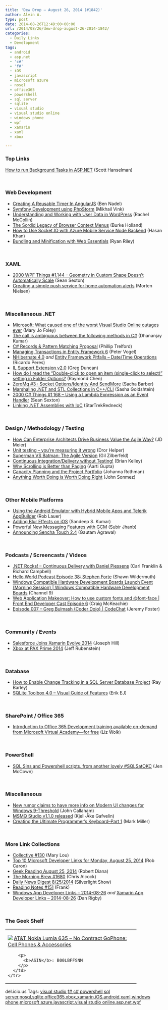 ```yaml
---
title: 'Dew Drop – August 26, 2014 (#1842)'
author: Alvin A.
type: post
date: 2014-08-26T12:49:00+00:00
url: /2014/08/26/dew-drop-august-26-2014-1842/
categories:
  - Daily Links
  - Development
tags:
  - android
  - asp.net
  - 'c#'
  - 'f#'
  - iOS
  - javascript
  - microsoft azure
  - nosql
  - office365
  - powershell
  - sql server
  - sqlite
  - visual studio
  - visual studio online
  - windows phone
  - wpf
  - xamarin
  - xaml
  - xbox

---
```

### <a name="top"></a>Top Links

<a href="http://feedproxy.google.com/~r/ScottHanselmanASPNET/~3/Jl86LfuoOGI/HowToRunBackgroundTasksInASPNET.aspx" target="_blank">How to run Background Tasks in ASP.NET</a> (Scott Hanselman)

&nbsp;

### <a name="web"></a>Web Development

  * <a href="http://www.bennadel.com/blog/2674-creating-a-reusable-timer-in-angularjs.htm" target="_blank">Creating A Reusable Timer In AngularJS</a> (Ben Nadel)
  * <a href="http://blog.jetbrains.com/phpstorm/2014/08/symfony-development-using-phpstorm/" target="_blank">Symfony Development using PhpStorm</a> (Mikhail Vink)
  * <a href="http://code.tutsplus.com/tutorials/understanding-and-working-with-user-data-in-wordpress--cms-20940" target="_blank">Understanding and Working with User Data in WordPress</a> (Rachel McCollin)
  * <a href="http://developer.telerik.com/featured/sordid-history-context-menu/" target="_blank">The Sordid Legacy of Browser Context Menus</a> (Burke Holland)
  * <a href="http://azure.microsoft.com/blog/2014/08/25/how-to-use-socket-io-with-azure-mobile-service-node-backend/" target="_blank">How to Use Socket.IO with Azure Mobile Service Node Backend</a> (Hasan Khan)
  * <a href="http://wizardsofsmart.net/link/bundling-and-minification-with-web-essentials/" target="_blank">Bundling and Minification with Web Essentials</a> (Ryan Riley)

&nbsp;

### <a name="silverlight"></a>XAML

  * <a href="http://wpf.2000things.com/2014/08/26/1144-geometry-in-custom-shape-doesnt-automatically-scale/" target="_blank">2000 WPF Things #1,144 – Geometry in Custom Shape Doesn’t Automatically Scale</a> (Sean Sexton)
  * <a href="http://www.sharpgis.net/post/2014/08/25/Creating-a-simple-push-service-for-home-automation-alerts" target="_blank">Creating a simple push service for home automation alerts</a> (Morten Nielsen)

&nbsp;

### <a name="dotnet"></a>Miscellaneous .NET

  * <a href="http://www.zdnet.com/microsoft-what-caused-one-of-the-worst-visual-studio-online-outages-ever-7000032932/#ftag=RSS0966a21" target="_blank">Microsoft: What caused one of the worst Visual Studio Online outages ever</a> (Mary Jo Foley)
  * <a href="http://debugmode.net/2014/08/25/the-call-is-ambiguous-between-the-following-methods-in-c/" target="_blank">The call is ambiguous between the following methods in C#</a> (Dhananjay Kumar)
  * <a href="http://trelford.com/blog/post/patterns.aspx" target="_blank">C# Records & Pattern Matching Proposal</a> (Phillip Trelford)
  * <a href="http://visualstudiomagazine.com/articles/2014/08/01/managing-transactions.aspx" target="_blank">Managing Transactions in Entity Framework 6</a> (Peter Vogel)
  * <a href="http://weblogs.asp.net:80/ricardoperes/nhibernate-4-0" target="_blank">NHibernate 4.0</a> _and_ <a href="http://weblogs.asp.net:80/ricardoperes/entity-framework-pitfalls-%E2%80%93-date-time-operations" target="_blank">Entity Framework Pitfalls – Date/Time Operations</a> (Ricardo Peres)
  * <a href="http://channel9.msdn.com/coding4fun/blog/IL-Support-Extension-v20" target="_blank">IL Support Extension v2.0</a> (Greg Duncan)
  * <a href="http://blogs.msdn.com/b/oldnewthing/archive/2014/08/25/10552503.aspx" target="_blank">How do I read the &#8220;Double-click to open an item (single-click to select)&#8221; setting in Folder Options?</a> (Raymond Chen)
  * <a href="http://sachabarbs.wordpress.com/2014/08/26/zeromq-3-socket-optionsidentity-and-sendmore/" target="_blank">ZeroMq #3 : Socket Options/Identity And SendMore</a> (Sacha Barber)
  * <a href="http://feedproxy.google.com/~r/sashag/~3/0wpUlKAu9ec/" target="_blank">Marshaling .NET and STL Collections in C++/CLI</a> (Sasha Goldshtein)
  * <a href="http://csharp.2000things.com/2014/08/26/1168-using-a-lambda-expression-as-an-event-handler/" target="_blank">2000 C# Things #1,168 – Using a Lambda Expression as an Event Handler</a> (Sean Sexton)
  * <a href="http://fullrewrite.wordpress.com/2014/08/25/linking-net-assemblies-with-ioc/" target="_blank">Linking .NET Assemblies with IoC</a> (StarTrekRedneck)

&nbsp;

### <a name="design"></a>Design / Methodology / Testing

  * <a href="http://feedproxy.google.com/~r/jmeier/~3/Z7r_wHsSm5c/how-can-enterprise-architects-drive-business-value-the-agile-way.aspx" target="_blank">How Can Enterprise Architects Drive Business Value the Agile Way?</a> (JD Meier)
  * <a href="http://feedproxy.google.com/~r/HelperCode/~3/lMu6WZnLoaw/unit-testing-youre-measuring-it-wrong.html" target="_blank">Unit testing – you’re measuring it wrong</a> (Dror Helper)
  * <a href="http://feedproxy.google.com/~r/gilzilberfeld/~3/BU11zMUUY9w/superman-vs-batman-agile-version.html" target="_blank">Superman VS Batman: The Agile Version</a> (Gil Zilberfeld)
  * <a href="http://www.sqlservercentral.com/blogs/databases-infrastructure-security/2014/08/25/continuous-integrationdelivery-without-testing/" target="_blank">Continuous Integration/Delivery without Testing!</a> (Brian Kelley)
  * <a href="http://blogs.quovantis.com/aarti/2014/08/why-scrolling-is-better-than-paging/" target="_blank">Why Scrolling is Better than Paging</a> (Aarti Gupta)
  * <a href="http://feedproxy.google.com/~r/ManagingProductDevelopment/~3/5yP3vPQxmh4/capacity-planning-and-the-project-portfolio.html" target="_blank">Capacity Planning and the Project Portfolio</a> (Johanna Rothman)
  * <a href="http://simpleprogrammer.com/2014/08/25/anything-worth-worth-right/?utm_source=rss&utm_medium=rss&utm_campaign=anything-worth-worth-right" target="_blank">Anything Worth Doing is Worth Doing Right</a> (John Sonmez)

&nbsp;

### <a name="mobile"></a>Other Mobile Platforms

  * <a href="http://developer.telerik.com/featured/using-android-emulator-hybrid-mobile-apps-telerik-appbuilder/" target="_blank">Using the Android Emulator with Hybrid Mobile Apps and Telerik AppBuilder</a> (Rob Lauer)
  * <a href="http://code.tutsplus.com/tutorials/adding-blur-effects-on-ios--cms-21488" target="_blank">Adding Blur Effects on iOS</a> (Sandeep S. Kumar)
  * <a href="http://feedproxy.google.com/~r/blogspot/hsDu/~3/MIIgcJBKK-0/powerful-new-messaging-features-with-gcm.html" target="_blank">Powerful New Messaging Features with GCM</a> (Subir Jhanb)
  * <a href="http://www.sencha.com/blog/announcing-sencha-touch-2-4" target="_blank">Announcing Sencha Touch 2.4</a> (Gautam Agrawal)

&nbsp;

### <a name="podcasts"></a>Podcasts / Screencasts / Videos

  * <a href="http://www.dotnetrocks.com/default.aspx?ShowNum=1026" target="_blank">.NET Rocks! &#8211; Continuous Delivery with Daniel Piessens</a> (Carl Franklin & Richard Campbell)
  * <a href="http://hwpod.libsyn.com/episode-38-stephen-forte" target="_blank">Hello World Podcast Episode 38: Stephen Forte</a> (Shawn Wildermuth)
  * <a href="http://channel9.msdn.com/Events/Windows-Compatible-Hardware-Development-Boards/Live-Event-2014/Morning" target="_blank">Windows Compatible Hardware Development Boards Launch Event (Morning Session) | Windows Compatible Hardware Development Boards</a> (Channel 9)
  * <a href="http://www.funnyant.com/custom-fonts-how-to/" target="_blank">Web Application Makeover: How to use custom fonts and @font-face | Front End Developer Cast Episode 6</a> (Craig McKeachie)
  * <a href="http://channel9.msdn.com/Shows/codechat/007" target="_blank">Episode 007 &#8211; Greg Bulmash (Coder Dojo) | CodeChat</a> (Jeremy Foster)

&nbsp;

### <a name="events"></a>Community / Events

  * <a href="http://blog.xamarin.com/salesforce-joins-xamarin-evolve-2014/" target="_blank">Salesforce Joins Xamarin Evolve 2014</a> (Joseph Hill)
  * <a href="http://feedproxy.google.com/~r/MajorNelson/~3/AMGUQyEfhDg/" target="_blank">Xbox at PAX Prime 2014</a> (Jeff Rubenstein)

&nbsp;

### <a name="sql"></a>Database

  * <a href="http://feedproxy.google.com/~r/MSSQLTips-LatestSqlServerTips/~3/a1oPh6XUwmg/tip.asp" target="_blank">How to Enable Change Tracking in a SQL Server Database Project</a> (Ray Barley)
  * <a href="http://feedproxy.google.com/~r/ErikejBlogsAboutSqlCompactnetAndRelatedStuff/~3/rJsaKuWGiJo/sqlite-toolbox-40-visual-guide-of.html" target="_blank">SQLite Toolbox 4.0 – Visual Guide of Features</a> (Erik EJ)

&nbsp;

### <a name="sp"></a>SharePoint / Office 365

  * <a href="http://blogs.office.com/2014/08/25/introduction-office-365-development-training-available-demand-microsoft-virtual-academy-free/" target="_blank">Introduction to Office 365 Development training available on-demand from Microsoft Virtual Academy—for free</a> (Liz Wolk)

&nbsp;

### <a name="ps"></a>PowerShell

  * <a href="http://www.midnightdba.com/Jen/2014/08/sql-sins-and-powershell-scripts-from-another-lovely-sqlsatokc/" target="_blank">SQL Sins and Powershell scripts, from another lovely #SQLSatOKC</a> (Jen McCown)

&nbsp;

### <a name="misc"></a>Miscellaneous

  * <a href="http://feedproxy.google.com/~r/wmexperts/~3/PHBtkxIJ-XM/story01.htm" target="_blank">New rumor claims to have more info on Modern UI changes for Windows 9-Threshold</a> (John Callaham)
  * <a href="http://feedproxy.google.com/~r/geekprojectcom/~3/qoD5tTetfhs/showTopic.aspx" target="_blank">MSMQ Studio v1.1.0 released</a> (Kjell-Åke Gafvelin)
  * <a href="https://community.devexpress.com:443/blogs/markmiller/archive/2014/08/25/creating-the-ultimate-programmer-s-keyboard.aspx" target="_blank">Creating the Ultimate Programmer’s Keyboard–Part 1</a> (Mark Miller)

&nbsp;

### <a name="links"></a>More Link Collections

  * <a href="http://feedproxy.google.com/~r/tympanus/~3/1V67qrsg63s/" target="_blank">Collective #130</a> (Mary Lou)
  * <a href="http://blogs.msdn.com/b/robcaron/archive/2014/08/25/top-10-microsoft-developer-links-for-monday-august-25-2014.aspx" target="_blank">Top 10 Microsoft Developer Links for Monday, August 25, 2014</a> (Rob Caron)
  * <a href="http://feeds.regulargeek.com/~r/RegularGeek/~3/M0kNIlNX_bM/" target="_blank">Geek Reading August 25, 2014</a> (Robert Diana)
  * <a href="http://feedproxy.google.com/~r/ReflectivePerspective/~3/zPwHfFgX3Sg/" target="_blank">The Morning Brew #1680</a> (Chris Alcock)
  * <a href="http://feedproxy.google.com/~r/silverlightshow/~3/KsoWKIV063k/Daily-News-Digest-8-25-2014.aspx" target="_blank">Daily News Digest 8/25/2014</a> (Silverlight Show)
  * <a href="http://www.frankysnotes.com/2014/08/reading-notes-151.html" target="_blank">Reading Notes #151</a> (Frank)
  * <a href="http://windowsappdev.com/2014/08/windows-app-developer-links-2014-08-26/" target="_blank">Windows App Developer Links &#8211; 2014-08-26</a> _and_ <a href="http://xamarinappdev.com/2014/08/xamarin-app-developer-links-2014-08-26/" target="_blank">Xamarin App Developer Links &#8211; 2014-08-26</a> (Dan Rigby)

&nbsp;

### <a name="shelf"></a>The Geek Shelf

<div id="scid:7dc1bd33-94bd-46fd-a20b-0131235bcd47:87146922-e2ce-4b31-a45d-4326e5f21bc1" class="wlWriterEditableSmartContent" style="float: none; padding-bottom: 0px; padding-top: 0px; padding-left: 0px; margin: 0px; display: inline; padding-right: 0px">
  <table cellspacing="0" cellpadding="2" width="400" border="0" unselectable="on">
    <tr>
      <td valign="top" width="400">
        <p>
          <a title="AT&T Nokia Lumia 635 - No Contract GoPhone: Cell Phones & Accessories" href="http://www.amazon.com/exec/obidos/ASIN/B00LBFFSNM/alvinashcraft-20"><img data-recalc-dims="1" decoding="async" src="https://i0.wp.com/images.amazon.com/images/P/B00LBFFSNM.01.MZZZZZZZ.jpg?w=660" border="0" align="left" style="float:left" />AT&T Nokia Lumia 635 &#8211; No Contract GoPhone: Cell Phones & Accessories</a>
        </p>
        
        <p>
          <b>ASIN</b>: B00LBFFSNM
        </p>
      </td>
    </tr>
  </table>
</div>

<div id="scid:0767317B-992E-4b12-91E0-4F059A8CECA8:4bc59965-256d-4d52-ba69-84d940093d30" class="wlWriterEditableSmartContent" style="float: none; padding-bottom: 0px; padding-top: 0px; padding-left: 0px; margin: 0px; display: inline; padding-right: 0px">
  del.icio.us Tags: <a href="http://del.icio.us/popular/visual+studio" rel="tag">visual studio</a>,<a href="http://del.icio.us/popular/f%23" rel="tag">f#</a>,<a href="http://del.icio.us/popular/c%23" rel="tag">c#</a>,<a href="http://del.icio.us/popular/powershell" rel="tag">powershell</a>,<a href="http://del.icio.us/popular/sql+server" rel="tag">sql server</a>,<a href="http://del.icio.us/popular/nosql" rel="tag">nosql</a>,<a href="http://del.icio.us/popular/sqlite" rel="tag">sqlite</a>,<a href="http://del.icio.us/popular/office365" rel="tag">office365</a>,<a href="http://del.icio.us/popular/xbox" rel="tag">xbox</a>,<a href="http://del.icio.us/popular/xamarin" rel="tag">xamarin</a>,<a href="http://del.icio.us/popular/iOS" rel="tag">iOS</a>,<a href="http://del.icio.us/popular/android" rel="tag">android</a>,<a href="http://del.icio.us/popular/xaml" rel="tag">xaml</a>,<a href="http://del.icio.us/popular/windows+phone" rel="tag">windows phone</a>,<a href="http://del.icio.us/popular/microsoft+azure" rel="tag">microsoft azure</a>,<a href="http://del.icio.us/popular/javascript" rel="tag">javascript</a>,<a href="http://del.icio.us/popular/visual+studio+online" rel="tag">visual studio online</a>,<a href="http://del.icio.us/popular/asp.net" rel="tag">asp.net</a>,<a href="http://del.icio.us/popular/wpf" rel="tag">wpf</a>
</div>